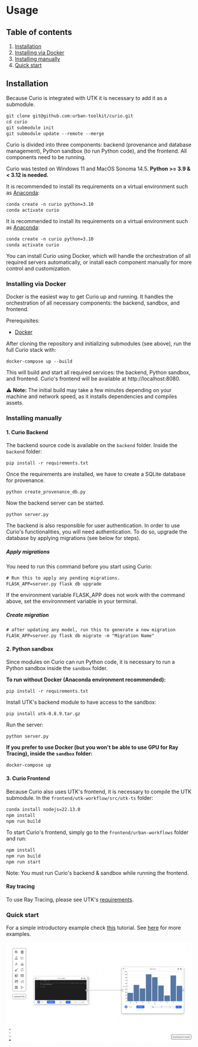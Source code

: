 # Usage

## Table of contents
1. [Installation](#installation)
  1. [Installing via Docker](#installing-via-docker)
  2. [Installing manually](#installing-manually)
3. [Quick start](#quick-start)

## Installation


Because Curio is integrated with UTK it is necessary to add it as a submodule.

```console
git clone git@github.com:urban-toolkit/curio.git
cd curio
git submodule init
git submodule update --remote --merge
```

Curio is divided into three components: backend (provenance and database management), Python sandbox (to run Python code), and the frontend. All components need to be running.

Curio was tested on Windows 11 and MacOS Sonoma 14.5. **Python >= 3.9 & < 3.12 is needed.**

It is recommended to install its requirements on a virtual environment such as [Anaconda](https://anaconda.org):

 ```console
conda create -n curio python=3.10
conda activate curio
```

It is recommended to install its requirements on a virtual environment such as [Anaconda](https://anaconda.org):

 ```console
conda create -n curio python=3.10
conda activate curio
```

You can install Curio using Docker, which will handle the orchestration of all required servers automatically, or install each component manually for more control and customization.

### Installing via Docker

Docker is the easiest way to get Curio up and running. It handles the orchestration of all necessary components: the backend, sandbox, and frontend.

Prerequisites:
- [Docker](https://docs.docker.com/get-started/get-docker/)

After cloning the repository and initializing submodules (see above), run the full Curio stack with:

```console
docker-compose up --build
```

This will build and start all required services: the backend, Python sandbox, and frontend. Curio's frontend will be available at http://localhost:8080.

⚠️ **Note:** The initial build may take a few minutes depending on your machine and network speed, as it installs dependencies and compiles assets.

### Installing manually


#### 1. Curio Backend

The backend source code is available on the `backend` folder. Inside the `backend` folder:

```console
pip install -r requirements.txt
```

Once the requirements are installed, we have to create a SQLite database for provenance.

```console
python create_provenance_db.py
```

Now the backend server can be started.

```console
python server.py
```

The backend is also responsible for user authentication. In order to use Curio's functionalities, you will need authentication. To do so, upgrade the database by applying migrations (see below for steps).

##### Apply migrations

You need to run this command before you start using Curio:

```console
# Run this to apply any pending migrations.
FLASK_APP=server.py flask db upgrade
```

If the environment variable FLASK_APP does not work with the command above, set the environnment variable in your terminal.

##### Create migration

```console
# after updating any model, run this to generate a new migration
FLASK_APP=server.py flask db migrate -m "Migration Name"
```


#### 2. Python sandbox

Since modules on Curio can run Python code, it is necessary to run a Python sandbox inside the `sandbox` folder.

**To run without Docker (Anaconda environment recommended):**

```console
pip install -r requirements.txt
```

Install UTK's backend module to have access to the sandbox:

```console
pip install utk-0.8.9.tar.gz
```

Run the server:

```console
python server.py
```

**If you prefer to use Docker (but you won't be able to use GPU for Ray Tracing), inside the `sandbox` folder:**

```console
docker-compose up
```

#### 3. Curio Frontend

Because Curio also uses UTK's frontend, it is necessary to compile the UTK submodule. In the `frontend/utk-workflow/src/utk-ts` folder:

```console
conda install nodejs=22.13.0
npm install
npm run build 
```

To start Curio's frontend, simply go to the `frontend/urban-workflows` folder and run:

```console
npm install
npm run build
npm run start
```

Note: You must run Curio's backend & sandbox while running the frontend.

#### Ray tracing

To use Ray Tracing, please see UTK's [requirements](https://github.com/urban-toolkit/utk).

### Quick start

For a simple introductory example check [this](QUICK-START.md) tutorial. See [here](README.md) for more examples.

![Tutorial](images/final_result.png?raw=true)


